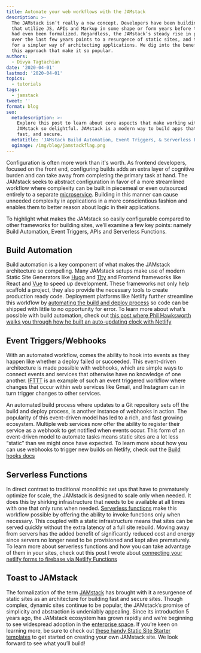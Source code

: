 ```yaml
---
title: Automate your web workflows with the JAMstack
description: >-
  The JAMstack isn’t really a new concept. Developers have been building sites
  that utilize JS, APIs and Markup in some shape or form years before the term
  had even been formalized. Regardless, the JAMstack’s steady rise in popularity
  over the last few years points to a resurgence of static sites, and the desire
  for a simpler way of architecting applications. We dig into the benefits of
  this approach that make it so popular.
authors:
  - Divya Tagtachian
date: '2020-04-01'
lastmod: '2020-04-01'
topics:
  - tutorials
tags:
  - jamstack
tweet: ''
format: blog
seo:
  metadescription: >-
    Explore this post to learn about core aspects that make working with the
    JAMstack so delightful. JAMstack is a modern way to build apps that are
    fast, and secure.
  metatitle: 'JAMstack Build Automation, Event Triggers, & Serverless Functions'
  ogimage: /img/blog/jamstackflag.png
---
```

Configuration is often more work than it's worth. As frontend developers, focused on the front end, configuring builds adds an extra layer of cognitive burden and can take away from completing the primary task at hand. The JAMstack seeks to abstract configuration in favor of a more streamlined workflow where complexity can be built in piecemeal or even outsourced entirely to a separate [microservice](https://www.netlify.com/blog/2019/11/18/what-are-microservices/). Building in this manner can cause unneeded complexity in applications in a more conscientious fashion and enables them to better reason about logic in their applications.

To highlight what makes the JAMstack so easily configurable compared to other frameworks for building sites, we’ll examine a few key points: namely Build Automation, Event Triggers, APIs and Serverless Functions.

## Build Automation
Build automation is a key component of what makes the JAMstack architecture so compelling. Many JAMstack setups make use of modern Static Site Generators like [Hugo](https://gohugo.io/) and [11ty](https://www.11ty.dev/) and Frontend frameworks like React and [Vue](https://www.netlify.com/with/vue/) to speed up development. These frameworks not only help scaffold a project, they also provide the necessary tools to create production ready code. Deployment platforms like Netlify further streamline this workflow by [automating the build and deploy process](https://www.netlify.com/products/build/) so code can be shipped with little to no opportunity for error. To learn more about what’s possible with build automation, check out [this post where Phil Hawksworth walks you through how he built an auto-updating clock with Netlify](https://www.netlify.com/blog/2018/08/02/exploring-the-potential-of-friction-free-deployments/?utm_source=github&utm_medium=friction_free_deploys-div&utm_campaign=devex)


## Event Triggers/Webhooks
With an automated workflow, comes the ability to hook into events as they happen like whether a deploy failed or succeeded. This event-driven architecture is made possible with webhooks, which are simple ways to connect events and services that otherwise have no knowledge of one another. [IFTTT](https://ifttt.com/) is an example of such an event triggered workflow where changes that occur within web services like Gmail, and Instagram can in turn trigger changes to other services. 

An automated build process where updates to a Git repository sets off the build and deploy process, is another instance of webhooks in action. The popularity of this event-driven model has led to a rich, and fast growing ecosystem. Multiple web services now offer the ability to register their service as a webhook to get notified when events occur. This form of an event-driven model to automate tasks means static sites are a lot less “static” than we might once have expected. To learn more about how you can use webhooks to trigger new builds on Netlify, check out the [Build hooks docs](https://docs.netlify.com/configure-builds/build-hooks/?utm_source=github&utm_medium=hooks_docs-div&utm_campaign=devex)

## Serverless Functions
In direct contrast to traditional monolithic set ups that have to prematurely optimize for scale, the JAMstack is designed to scale only when needed. It does this by shirking infrastructure that needs to be available at all times with one that only runs when needed. [Serverless functions](https://www.netlify.com/products/functions/) make this workflow possible by offering the ability to invoke functions only when necessary. This coupled with a static infrastructure means that sites can be served quickly without the extra latency of a full site rebuild. Moving away from servers has the added benefit of significantly reduced cost and energy since servers no longer need to be provisioned and kept alive prematurely. To learn more about serverless functions and how you can take advantage of them in your sites, check out this post I wrote about [connecting your netlify forms to firebase via Netlify Functions](https://www.netlify.com/blog/2018/09/14/forms-and-functions/?utm_source=github&utm_medium=forms-div&utm_campaign=devex)

## Toast to JAMstack 
The formalization of the term [JAMstack](http://jamstack.org/) has brought with it a resurgence of static sites as an architecture for building fast and secure sites. Though complex, dynamic sites continue to be popular,  the JAMstack’s promise of simplicity and abstraction is undeniably appealing. Since its introduction 5 years ago, the JAMstack ecosystem has grown rapidly and we’re beginning to see widespread adoption in the [enterprise space](https://www.netlify.com/enterprise/). If you’re keen on learning more, be sure to check out [these handy Static Site Starter templates](https://www.staticgen.com/) to get started on creating your own JAMstack site. We look forward to see what you’ll build!